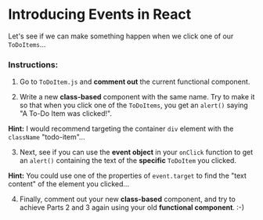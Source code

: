 # Introducing Events in React

Let's see if we can make something happen when we click one of our `ToDoItems`...

### Instructions:

1. Go to `ToDoItem.js` and **comment out** the current functional component.

2. Write a new **class-based** component with the same name. Try to make it so that when you click one of the `ToDoItems`, you get an `alert()` saying "A To-Do Item was clicked!". 

**Hint:** I would recommend targeting the container `div` element with the `className` "todo-item"...

3. Next, see if you can use the **event object** in your `onClick` function to get an `alert()` containing the text of the **specific** `ToDoItem` you clicked.

**Hint:** You could use one of the properties of `event.target` to find the "text content" of the element you clicked...

4. Finally, comment out your new **class-based** component, and try to achieve Parts 2 and 3 again using your old **functional component**. :-)